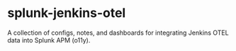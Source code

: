 # splunk-jenkins-otel
A collection of configs, notes, and dashboards for integrating Jenkins OTEL data into Splunk APM (o11y).
